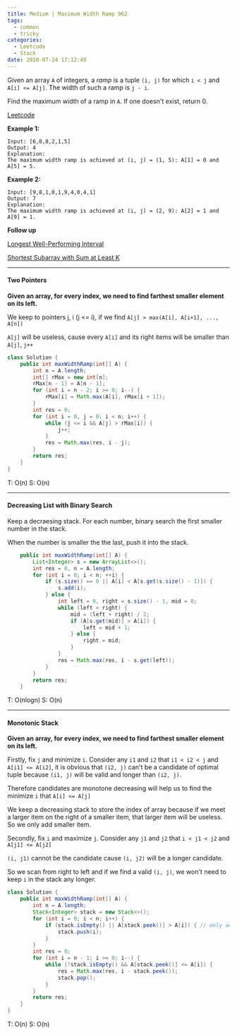 ```yaml
---
title: Medium | Maximum Width Ramp 962
tags:
  - common
  - tricky
categories:
  - Leetcode
  - Stack
date: 2020-07-24 17:12:49
---
```


Given an array `A` of integers, a *ramp* is a tuple `(i, j)` for which `i < j` and `A[i] <= A[j]`.  The width of such a ramp is `j - i`.

Find the maximum width of a ramp in `A`.  If one doesn't exist, return 0.

[Leetcode](https://leetcode.com/problems/maximum-width-ramp/)

<!--more-->

**Example 1:**

```
Input: [6,0,8,2,1,5]
Output: 4
Explanation: 
The maximum width ramp is achieved at (i, j) = (1, 5): A[1] = 0 and A[5] = 5.
```

**Example 2:**

```
Input: [9,8,1,0,1,9,4,0,4,1]
Output: 7
Explanation: 
The maximum width ramp is achieved at (i, j) = (2, 9): A[2] = 1 and A[9] = 1.
```

**Follow up**

[Longest Well-Performing Interval](https://leetcode.com/problems/longest-well-performing-interval/)

[Shortest Subarray with Sum at Least K](https://leetcode.com/problems/shortest-subarray-with-sum-at-least-k/)

---

#### Two Pointers

**Given an array, for every index, we need to find farthest smaller element on its left.**

We keep to pointers j, i (j <= i), if we find `A[j] > max(A[i], A[i+1], ..., A[n])`

`A[j]` will be useless, cause every `A[i]` and its right items will be smaller than `A[j]`, `j++`

```java
class Solution {
    public int maxWidthRamp(int[] A) {
        int n = A.length;
        int[] rMax = new int[n];
        rMax[n - 1] = A[n - 1];
        for (int i = n - 2; i >= 0; i--) {
            rMax[i] = Math.max(A[i], rMax[i + 1]);
        }
        int res = 0;
        for (int i = 0, j = 0; i < n; i++) {
            while (j <= i && A[j] > rMax[i]) {
                j++;
            }
            res = Math.max(res, i - j);
        }
        return res;
    }
}
```

T: O(n)			S: O(n)

---

#### Decreasing List with Binary Search

Keep a decraesing stack. For each number, binary search the first smaller number in the stack.

When the number is smaller the the last, push it into the stack.

```java
    public int maxWidthRamp(int[] A) {
        List<Integer> s = new ArrayList<>();
        int res = 0, n = A.length;
        for (int i = 0; i < n; ++i) {
            if (s.size() == 0 || A[i] < A[s.get(s.size() - 1)]) {
                s.add(i);
            } else {
                int left = 0, right = s.size() - 1, mid = 0;
                while (left < right) {
                    mid = (left + right) / 2;
                    if (A[s.get(mid)] > A[i]) {
                        left = mid + 1;
                    } else {
                        right = mid;
                    }
                }
                res = Math.max(res, i - s.get(left));
            }
        }
        return res;
    }
```

T: O(nlogn)			S: O(n)

---

#### Monotonic Stack

**Given an array, for every index, we need to find farthest smaller element on its left.**

Firstly, fix `j` and minimize `i`. Consider any `i1` and `i2` that `i1 < i2 < j` and `A[i1] <= A[i2]`, it is obvious that `(i2, j)` can't be a candidate of optimal tuple because `(i1, j)` will be valid and longer than `(i2, j)`.

Therefore candidates are monotone decreasing will help us to find the minimize `i` that `A[i] <= A[j]`

We keep a decreasing stack to store the index of array because if we meet a larger item on the right of a smaller item, that larger item will be useless. So we only add smaller item.

Secondly, fix `i` and maximize `j`. Consider any `j1` and `j2` that `i < j1 < j2` and `A[j1] <= A[j2]`

`(i, j1)` cannot be the candidate cause `(i, j2)` will be a longer candidate. 

So we scan from right to left and if we find a valid `(i, j)`, we won't need to keep `i` in the stack any longer.

```java
class Solution {
    public int maxWidthRamp(int[] A) {
        int n = A.length;
        Stack<Integer> stack = new Stack<>();
        for (int i = 0; i < n; i++) {
            if (stack.isEmpty() || A[stack.peek()] > A[i]) { // only add smaller item
                stack.push(i);
            }
        }
        int res = 0;
        for (int i = n - 1; i >= 0; i--) {									// scan from right to left
            while (!stack.isEmpty() && A[stack.peek()] <= A[i]) {
                res = Math.max(res, i - stack.peek());
              	stack.pop();
            }
        }
        return res;
    }
}
```

T: O(n)			S: O(n)